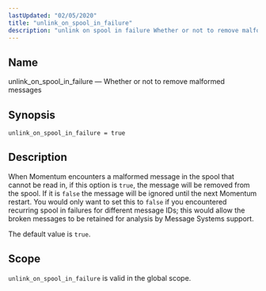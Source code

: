 ```yaml
---
lastUpdated: "02/05/2020"
title: "unlink_on_spool_in_failure"
description: "unlink on spool in failure Whether or not to remove malformed messages unlink on spool in failure true When Momentum encounters a malformed message in the spool that cannot be read in if this option is true the message will be removed from the spool If it is false the..."
---
```


<a name="conf.ref.unlink_on_spool_in_failure"></a> 
## Name

unlink_on_spool_in_failure — Whether or not to remove malformed messages

## Synopsis

`unlink_on_spool_in_failure = true`

<a name="idp27168544"></a> 
## Description

When Momentum encounters a malformed message in the spool that cannot be read in, if this option is `true`, the message will be removed from the spool. If it is `false` the message will be ignored until the next Momentum restart. You would only want to set this to `false` if you encountered recurring spool in failures for different message IDs; this would allow the broken messages to be retained for analysis by Message Systems support.

The default value is `true`.

<a name="idp27173008"></a> 
## Scope

`unlink_on_spool_in_failure` is valid in the global scope.